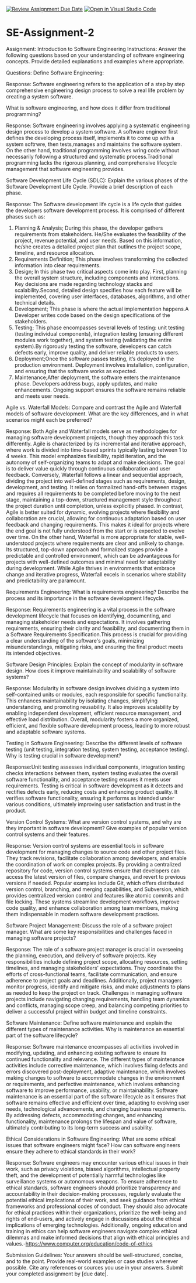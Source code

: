 [![Review Assignment Due Date](https://classroom.github.com/assets/deadline-readme-button-24ddc0f5d75046c5622901739e7c5dd533143b0c8e959d652212380cedb1ea36.svg)](https://classroom.github.com/a/-ucQIGTc)
[![Open in Visual Studio Code](https://classroom.github.com/assets/open-in-vscode-718a45dd9cf7e7f842a935f5ebbe5719a5e09af4491e668f4dbf3b35d5cca122.svg)](https://classroom.github.com/online_ide?assignment_repo_id=15228265&assignment_repo_type=AssignmentRepo)
# SE-Assignment-2
Assignment: Introduction to Software Engineering
Instructions:
Answer the following questions based on your understanding of software engineering concepts. Provide detailed explanations and examples where appropriate.

Questions:
Define Software Engineering:

Response:  Software engineering refers to the application of a step by step comprehensive engineering design process to solve a real life problem by creating a system software. 


What is software engineering, and how does it differ from traditional programming? 

  Response: Software engineering involves applying a systematic engineering design process to develop a system software. A software engineer first defines the developing process itself, implements it to come up with a system softrwre, then tests,manages and maintains the software system. On the other hand, traditional programming involves wring code without necessarily following a structured and systematic process.Traditional programming lacks the rigorous planning, and comprehensive lifecycle management that software engineering provides.

Software Development Life Cycle (SDLC):
Explain the various phases of the Software Development Life Cycle. Provide a brief description of each phase.

Response: The Software development life cycle is a life cycle that guides the developers software development process. It is comprised of different phases such as:
  1. Planning & Analysis; During this phase, the developer gathers requirements from stakeholders. He/She evaluates the feasibility of the project, revenue potential, and user needs. Based on this information, he/she creates a detailed project plan that outlines the project scope, timeline, and resource allocation.
  2. Requirements Definition; This phase involves transforming the collected information into clear requirements.
  3. Design; In this phase two critical aspects come into play. First, planning the overall system structure, including components and interactions. Key decisions are made regarding technology stacks and scalability.Second, detailed design specifies how each feature will be implemented, covering user interfaces, databases, algorithms, and other technical details.
  4. Development; This phase is where the actual implementation happens.A Developer writes code based on the design specifications of the stakeholders.
  5. Testing; This phase encompasses several levels of testing: unit testing (testing individual components), integration testing (ensuring different modules work together), and system testing (validating the entire system).By rigorously testing the software, developers can catch defects early, improve quality, and deliver reliable products to users.
  6. Deployment;Once the software passes testing, it’s deployed in the production environment. Deployment involves installation, configuration, and ensuring that the software works as expected.
  7. Maintenance;After deployment, the software enters the maintenance phase. Developers address bugs, apply updates, and make enhancements. Ongoing support ensures the software remains reliable and meets user needs.
   

Agile vs. Waterfall Models:
Compare and contrast the Agile and Waterfall models of software development. What are the key differences, and in what scenarios might each be preferred?

Response: Both Agile and Waterfall models serve as methodologies for managing software development projects, though they approach this task differently. Agile is characterized by its incremental and iterative approach, where work is divided into time-based sprints typically lasting between 1 to 4 weeks. This model emphasizes flexibility, rapid iteration, and the autonomy of self-organizing teams to adapt and make decisions. The goal is to deliver value quickly through continuous collaboration and user feedback. Conversely, Waterfall follows a linear and sequential approach, dividing the project into well-defined stages such as requirements, design, development, and testing. It relies on formalized hand-offs between stages and requires all requirements to be completed before moving to the next stage, maintaining a top-down, structured management style throughout the project duration until completion, unless explicitly phased.
In contrast, Agile is better suited for dynamic, evolving projects where flexibility and collaboration are crucial, allowing for continuous adaptation based on user feedback and changing requirements. This makes it ideal for projects where the end goal is not fully understood from the start or is expected to evolve over time. On the other hand, Waterfall is more appropriate for stable, well-understood projects where requirements are clear and unlikely to change. Its structured, top-down approach and formalized stages provide a predictable and controlled environment, which can be advantageous for projects with well-defined outcomes and minimal need for adaptability during development. While Agile thrives in environments that embrace change and iterative progress, Waterfall excels in scenarios where stability and predictability are paramount.



Requirements Engineering:
What is requirements engineering? Describe the process and its importance in the software development lifecycle.

Response: Requirements engineering is a vital process in the software development lifecycle that focuses on identifying, documenting, and managing stakeholder needs and expectations. It involves gathering requirements, ensuring their clarity and feasibility, and documenting them in a Software Requirements Specification.This process is crucial for providing a clear understanding of the software's goals, minimizing misunderstandings, mitigating risks, and ensuring the final product meets its intended objectives.


Software Design Principles:
Explain the concept of modularity in software design. How does it improve maintainability and scalability of software systems?

Response: Modularity in software design involves dividing a system into self-contained units or modules, each responsible for specific functionality. This enhances maintainability by isolating changes, simplifying understanding, and promoting reusability. It also improves scalability by enabling independent development, efficient resource management, and effective load distribution. Overall, modularity fosters a more organized, efficient, and flexible software development process, leading to more robust and adaptable software systems.


Testing in Software Engineering:
Describe the different levels of software testing (unit testing, integration testing, system testing, acceptance testing). Why is testing crucial in software development?

Response:Unit testing assesses individual components, integration testing checks interactions between them, system testing evaluates the overall software functionality, and acceptance testing ensures it meets user requirements. Testing is critical in software development as it detects and rectifies defects early, reducing costs and enhancing product quality. It verifies software functionality, ensuring it performs as intended under various conditions, ultimately improving user satisfaction and trust in the product.

Version Control Systems:
What are version control systems, and why are they important in software development? Give examples of popular version control systems and their features.

Response: Version control systems are essential tools in software development for managing changes to source code and other project files. They track revisions, facilitate collaboration among developers, and enable the coordination of work on complex projects. By providing a centralized repository for code, version control systems ensure that developers can access the latest version of files, compare changes, and revert to previous versions if needed. Popular examples include Git, which offers distributed version control, branching, and merging capabilities, and Subversion, which provides centralized version control and features like atomic commits and file locking. These systems streamline development workflows, improve code quality, and enhance collaboration among team members, making them indispensable in modern software development practices.

Software Project Management:
Discuss the role of a software project manager. What are some key responsibilities and challenges faced in managing software projects?

Response: The role of a software project manager is crucial in overseeing the planning, execution, and delivery of software projects. Key responsibilities include defining project scope, allocating resources, setting timelines, and managing stakeholders' expectations. They coordinate the efforts of cross-functional teams, facilitate communication, and ensure adherence to project goals and deadlines. Additionally, project managers monitor progress, identify and mitigate risks, and make adjustments to plans as needed to keep the project on track. Challenges in managing software projects include navigating changing requirements, handling team dynamics and conflicts, managing scope creep, and balancing competing priorities to deliver a successful project within budget and timeline constraints.

Software Maintenance:
Define software maintenance and explain the different types of maintenance activities. Why is maintenance an essential part of the software lifecycle?

Response: Software maintenance encompasses all activities involved in modifying, updating, and enhancing existing software to ensure its continued functionality and relevance. The different types of maintenance activities include corrective maintenance, which involves fixing defects and errors discovered post-deployment, adaptive maintenance, which involves making changes to software to accommodate changes in the environment or requirements, and perfective maintenance, which involves enhancing software to improve performance, usability, or maintainability. Software maintenance is an essential part of the software lifecycle as it ensures that software remains effective and efficient over time, adapting to evolving user needs, technological advancements, and changing business requirements. By addressing defects, accommodating changes, and enhancing functionality, maintenance prolongs the lifespan and value of software, ultimately contributing to its long-term success and usability.

Ethical Considerations in Software Engineering:
What are some ethical issues that software engineers might face? How can software engineers ensure they adhere to ethical standards in their work?

Response: Software engineers may encounter various ethical issues in their work, such as privacy violations, biased algorithms, intellectual property theft, and the development of potentially harmful technologies like surveillance systems or autonomous weapons. To ensure adherence to ethical standards, software engineers should prioritize transparency and accountability in their decision-making processes, regularly evaluate the potential ethical implications of their work, and seek guidance from ethical frameworks and professional codes of conduct. They should also advocate for ethical practices within their organizations, prioritize the well-being and rights of end-users, and actively engage in discussions about the ethical implications of emerging technologies. Additionally, ongoing education and training in ethics can help software engineers navigate complex ethical dilemmas and make informed decisions that align with ethical principles and values.-https://www.computer.org/education/code-of-ethics


Submission Guidelines:
Your answers should be well-structured, concise, and to the point.
Provide real-world examples or case studies wherever possible.
Cite any references or sources you use in your answers.
Submit your completed assignment by [due date].
